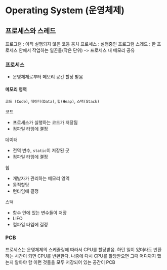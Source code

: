 # Operating System (운영체제)

## 프로세스와 스레드 

프로그램 : 아직 실행되지 않은 코등 뭉치
프로세스 : 실행중인 프로그램 
스레드   : 한 프로세스 안에서 작업하는 일꾼들(작은 단위) -> 프로세스 내 메모리 공유


### 프로세스 
- 운영체제로부터 메모리 공간 할당 받음

#### 메모리 영역
`` 코드 (Code) ``, ``데이터(Data)``, ``힙(Heap)``, ``스택(Stack)``

코드
  - 프로세스가 실행하는 코드가 저장됨
  - 컴파일 타임에 결정

데이터 
  - 전역 변수, ``static``이 저장된 곳
  - 컴파일 타임에 결정 

힙 
  - 개발자가 관리하는 메모리 영역
  - 동적할당 
  - 런타임에 결정

스택 
  - 함수 안에 있는 변수들이 저장
  - LIFO
  - 컴파일 타임에 결정
  

### PCB
프로세스는 운영체제의 스케쥴링에 따라서 CPU를 할당받음.
하던 일이 있더라도 반환하는 시간이 되면 CPU를 반환한다. 
나중에 다시 CPU를 할당받으면 그때 어디까지 했는지 알아야 함
이런 것들을 모두 저장되어 있는 공간이 PCB